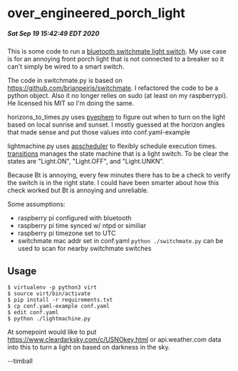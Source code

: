 # over_engineered_porch_light
##### Sat Sep 19 15:42:49 EDT 2020

This is some code to run a [bluetooth switchmate light
switch](https://www.mysimplysmarthome.com/products/smart-switches/). My
use case is for an annoying front porch light that is not connected to a
breaker so it can't simply be wired to a smart switch.

The code in switchmate.py is based on
https://github.com/brianpeiris/switchmate. I refactored the code to be a
python object. Also it no longer relies on sudo (at least on my raspberrypi). He
licensed his MIT so I'm doing the same.

horizons_to_times.py uses [pyephem](https://rhodesmill.org/pyephem/) to figure out when to
turn on the light based on local sunrise and sunset. I mostly guessed at
the horizon angles that made sense and put those values into conf.yaml-example

lightmachine.py uses [apscheduler](https://github.com/agronholm/apscheduler) to
flexibly schedule execution times. 
[transitions](https://github.com/pytransitions/transitions) manages
the state machine that is a light switch. To be clear the states are 
"Light.ON", "Light.OFF", and "Light.UNKN".

Because Bt is annoying, every few minutes there has to be a check to
verify the switch is in the right state. I could have been smarter about
how this check worked but Bt is annoying and unreliable.

Some assumptions: 
- raspberry pi configured with bluetooth
- raspberry pi time synced w/ ntpd or similiar
- raspberry pi timezone set to UTC
- switchmate mac addr set in conf.yaml 
    `python ./switchmate.py` can be used to scan for nearby switchmate switches

## Usage
```
$ virtualenv -p python3 virt 
$ source virt/bin/activate
$ pip install -r requirements.txt
$ cp conf.yaml-example conf.yaml
$ edit conf.yaml 
$ python ./lightmachine.py
```

At somepoint would like to put https://www.cleardarksky.com/c/USNOkey.html or 
api.weather.com data into this to turn a light on based on darkness in the sky.

--timball

